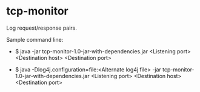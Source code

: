 # tcp-monitor
Log request/response pairs.

Sample command line:

* $ java -jar tcp-monitor-1.0-jar-with-dependencies.jar \<Listening port\> \<Destination host\> \<Destination port\>

* $ java -Dlog4j.configuration=file:\<Alternate log4j file\> -jar tcp-monitor-1.0-jar-with-dependencies.jar \<Listening port\> \<Destination host\> \<Destination port\>


